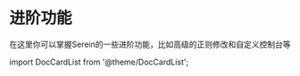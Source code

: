 # 进阶功能

在这里你可以掌握Serein的一些进阶功能，比如高级的正则修改和自定义控制台等

import DocCardList from '@theme/DocCardList';

<DocCardList />
